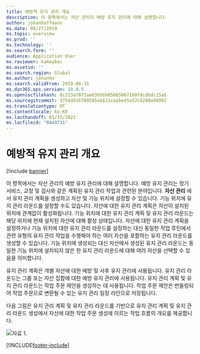 ```yaml
---
title: 예방적 유지 관리 개요
description: 이 항목에서는 자산 관리의 예방 유지 관리에 대해 설명합니다.
author: johanhoffmann
ms.date: 08/27/2019
ms.topic: overview
ms.prod: ''
ms.technology: ''
ms.search.form: ''
audience: Application User
ms.reviewer: kamaybac
ms.assetid: ''
ms.search.region: Global
ms.author: johanho
ms.search.validFrom: 2019-08-31
ms.dyn365.ops.version: 10.0.5
ms.openlocfilehash: 8c313a7873ae63b5bb85665067160fdcd6dc15a5
ms.sourcegitcommit: 3754d916799595eb611ceabe45a52c6280a98992
ms.translationtype: HT
ms.contentlocale: ko-KR
ms.lasthandoff: 01/15/2022
ms.locfileid: "8449731"
---
```

# <a name="preventive-maintenance-overview"></a>예방적 유지 관리 개요

[!include [banner](../../includes/banner.md)]

 

이 항목에서는 자산 관리의 예방 유지 관리에 대해 설명합니다. 예방 유지 관리는 정기 서비스, 교정 및 검사와 같은 계획된 유지 관리 작업과 관련된 분야입니다. **자산 관리** 에서 유지 관리 계획을 생성하고 자산 및 기능 위치에 설정할 수 있습니다. 기능 위치에 유지 관리 라운드를 설정할 수도 있습니다. 자산에 대한 유지 관리 계획은 자산이 설치된 위치에 관계없이 활성화됩니다. 기능 위치에 대한 유지 관리 계획 및 유지 관리 라운드는 해당 위치에 현재 설치된 자산에 대해 활성 상태입니다. 자산에 대한 유지 관리 계획을 설정하거나 기능 위치에 대한 유지 관리 라운드를 설정하는 대신 동일한 작업 루틴에서 관련 유형의 유지 관리 작업을 수행해야 하는 여러 자산을 포함하는 유지 관리 라운드를 생성할 수 있습니다. 기능 위치에 생성되는 대신 자산에서 생성된 유지 관리 라운드는 동일한 기능 위치에 설치되지 않은 한 유지 관리 라운드에 대해 여러 자산을 선택할 수 있음을 의미합니다.

유지 관리 계획은 개별 자산에 대한 예방 및 사후 유지 관리에 사용됩니다. 유지 관리 라운드는 그룹 또는 자산 집합에 대한 예방 유지 관리에 사용됩니다. 유지 관리 계획 및 유지 관리 라운드는 작업 주문 제안을 생성하는 데 사용됩니다. 작업 주문 제안은 번들링되어 작업 주문으로 변환될 수 있는 유지 관리 일정 라인으로 저장됩니다.

다음 그림은 유지 관리 계획 및 유지 관리 라운드를 기반으로 유지 관리 계획 및 유지 관리 라운드 생성에서 자산에 대한 작업 주문 생성에 이르는 작업 흐름의 개요를 제공합니다.

![자료 1.](media/01-preventive-maintenance.png)



[!INCLUDE[footer-include](../../../includes/footer-banner.md)]